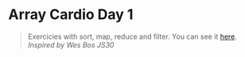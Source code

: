 # Array Cardio Day 1

> Exercicies with sort, map, reduce and filter. You can see it [here](https://karolinedealencar.github.io/array-cardio-1/).
> *Inspired by Wes Bos JS30*
